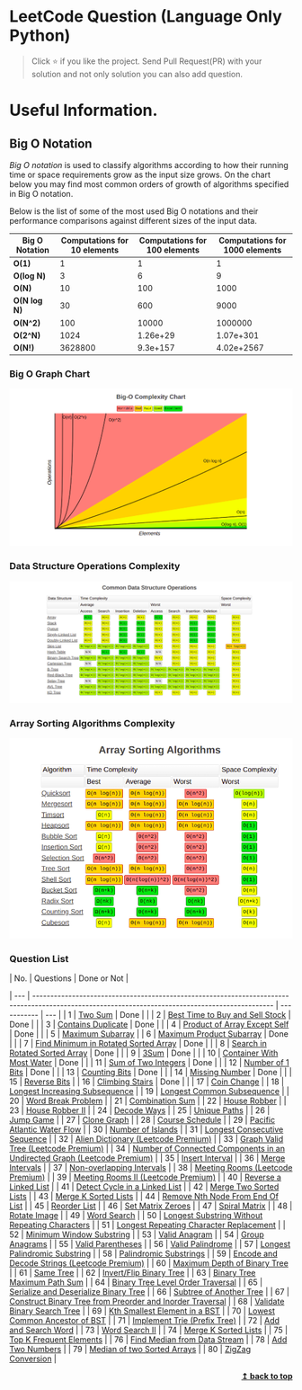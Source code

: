# LeetCode Question (Language Only Python)

> Click :star: if you like the project. Send Pull Request(PR) with your solution and not only solution you can also add question.

# Useful Information.

## Big O Notation

_Big O notation_ is used to classify algorithms according to how their running time or space requirements grow as the input size grows.
On the chart below you may find most common orders of growth of algorithms specified in Big O notation.

Below is the list of some of the most used Big O notations and their performance comparisons against different sizes of the input data.

| Big O Notation | Computations for 10 elements | Computations for 100 elements | Computations for 1000 elements |
| -------------- | ---------------------------- | ----------------------------- | ------------------------------ |
| **O(1)**       | 1                            | 1                             | 1                              |
| **O(log N)**   | 3                            | 6                             | 9                              |
| **O(N)**       | 10                           | 100                           | 1000                           |
| **O(N log N)** | 30                           | 600                           | 9000                           |
| **O(N^2)**     | 100                          | 10000                         | 1000000                        |
| **O(2^N)**     | 1024                         | 1.26e+29                      | 1.07e+301                      |
| **O(N!)**      | 3628800                      | 9.3e+157                      | 4.02e+2567                     |

### Big O Graph Chart

![Screenshots](./assets/graph.png)

### Data Structure Operations Complexity

![Screenshots](./assets/commonDataStructure.png)

### Array Sorting Algorithms Complexity

![Screenshots](./assets/sorting.png)

### Question List

| No. | Questions | Done or Not |

| --- | ------------------------------------------------------------------------------------------------------------------------------------------------ | ----------- | --- |
| 1 | [Two Sum](https://github.com/rahulpandey70/LeetCode-Questions/blob/master/Array/TwoSum.py) | Done | |
| 2 | [Best Time to Buy and Sell Stock](https://github.com/rahulpandey70/LeetCode-Questions/blob/master/Array/StockBuySell.py) | Done | |
| 3 | [Contains Duplicate](https://github.com/rahulpandey70/LeetCode-Questions/blob/master/Array/ContainsDuplicate.py) | Done | |
| 4 | [Product of Array Except Self](https://github.com/rahulpandey70/LeetCode-Questions/blob/master/Array/Productofarrayexceptself.py) | Done | |
| 5 | [Maximum Subarray](https://github.com/rahulpandey70/LeetCode-Questions/blob/master/Array/MaximumSubarray.py) |
| 6 | [Maximum Product Subarray](https://github.com/rahulpandey70/LeetCode-Questions/blob/master/Array/MaximumProductSubarray.py) | Done | |
| 7 | [Find Minimum in Rotated Sorted Array](https://github.com/rahulpandey70/LeetCode-Questions/blob/master/Array/FindMinimuminRotatedSortedArray.py) | Done | |
| 8 | [Search in Rotated Sorted Array](https://github.com/rahulpandey70/LeetCode-Questions/blob/master/Array/SearchinRotatedSortedArray.py) | Done | |
| 9 | [3Sum](https://github.com/rahulpandey70/LeetCode-Questions/blob/master/Array/3Sum.py) | Done | |
| 10 | [Container With Most Water](https://github.com/rahulpandey70/LeetCode-Questions/blob/master/Array/ContainerWithMostWater.py) | Done | |
| 11 | [Sum of Two Integers](https://github.com/rahulpandey70/LeetCode-Questions/blob/master/Solution's/SumoftwoIntegers.py) | Done | |
| 12 | [Number of 1 Bits](https://github.com/rahulpandey70/LeetCode-Questions/blob/master/Solution's/Numberof1Bits.py) | Done | |
| 13 | [Counting Bits](https://github.com/rahulpandey70/LeetCode-Questions/blob/master/Solution's/CountingBits.py) | Done | |
| 14 | [Missing Number](https://github.com/rahulpandey70/LeetCode-Questions/blob/master/Solution's/MissingNumber.py) | Done | |
| 15 | [Reverse Bits]() |
| 16 | [Climbing Stairs](https://github.com/rahulpandey70/LeetCode-Questions/blob/master/Solution's/ClimbingStairs.py) | Done | |
| 17 | [Coin Change]() |
| 18 | [Longest Increasing Subsequence]() |
| 19 | [Longest Common Subsequence]() |
| 20 | [Word Break Problem]() |
| 21 | [Combination Sum]() |
| 22 | [House Robber]() |
| 23 | [House Robber II]() |
| 24 | [Decode Ways]() |
| 25 | [Unique Paths]() |
| 26 | [Jump Game]() |
| 27 | [Clone Graph]() |
| 28 | [Course Schedule]() |
| 29 | [Pacific Atlantic Water Flow]() |
| 30 | [Number of Islands]() |
| 31 | [Longest Consecutive Sequence]() |
| 32 | [Alien Dictionary (Leetcode Premium)]() |
| 33 | [Graph Valid Tree (Leetcode Premium)]() |
| 34 | [Number of Connected Components in an Undirected Graph (Leetcode Premium)]() |
| 35 | [Insert Interval]() |
| 36 | [Merge Intervals]() |
| 37 | [Non-overlapping Intervals]() |
| 38 | [Meeting Rooms (Leetcode Premium)]() |
| 39 | [Meeting Rooms II (Leetcode Premium)]() |
| 40 | [Reverse a Linked List]() |
| 41 | [Detect Cycle in a Linked List]() |
| 42 | [Merge Two Sorted Lists]() |
| 43 | [Merge K Sorted Lists]() |
| 44 | [Remove Nth Node From End Of List]() |
| 45 | [Reorder List]() |
| 46 | [Set Matrix Zeroes]() |
| 47 | [Spiral Matrix]() |
| 48 | [Rotate Image]() |
| 49 | [Word Search]() |
| 50 | [Longest Substring Without Repeating Characters]() |
| 51 | [Longest Repeating Character Replacement]() |
| 52 | [Minimum Window Substring]() |
| 53 | [Valid Anagram]() |
| 54 | [Group Anagrams]() |
| 55 | [Valid Parentheses]() |
| 56 | [Valid Palindrome]() |
| 57 | [Longest Palindromic Substring]() |
| 58 | [Palindromic Substrings]() |
| 59 | [Encode and Decode Strings (Leetcode Premium)]() |
| 60 | [Maximum Depth of Binary Tree]() |
| 61 | [Same Tree]() |
| 62 | [Invert/Flip Binary Tree]() |
| 63 | [Binary Tree Maximum Path Sum]() |
| 64 | [Binary Tree Level Order Traversal]() |
| 65 | [Serialize and Deserialize Binary Tree]() |
| 66 | [Subtree of Another Tree]() |
| 67 | [Construct Binary Tree from Preorder and Inorder Traversal]() |
| 68 | [Validate Binary Search Tree]() |
| 69 | [Kth Smallest Element in a BST]() |
| 70 | [Lowest Common Ancestor of BST]() |
| 71 | [Implement Trie (Prefix Tree)]() |
| 72 | [Add and Search Word]() |
| 73 | [Word Search II]() |
| 74 | [Merge K Sorted Lists]() |
| 75 | [Top K Frequent Elements]() |
| 76 | [Find Median from Data Stream]() |
| 78 | [Add Two Numbers]() |
| 79 | [Median of two Sorted Arrays]() |
| 80 | [ZigZag Conversion]() |

<div align="right">
    <b><a href="#">↥ back to top</a></b>
</div>
